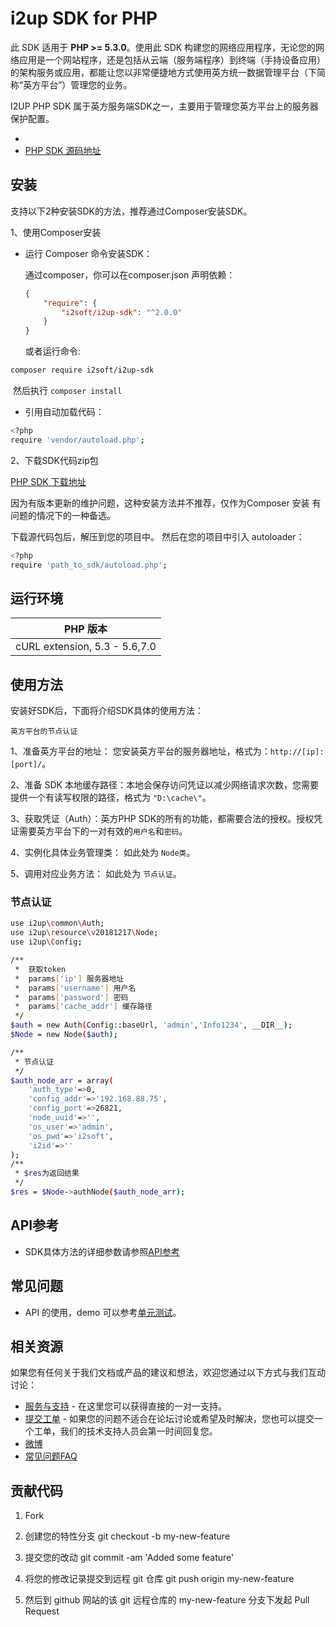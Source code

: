 # i2up SDK for PHP

此 SDK 适用于 **PHP >= 5.3.0**。使用此 SDK 构建您的网络应用程序，无论您的网络应用是一个网站程序，还是包括从云端（服务端程序）到终端（手持设备应用）的架构服务或应用，都能让您以非常便捷地方式使用英方统一数据管理平台（下简称“英方平台”）管理您的业务。

I2UP PHP SDK 属于英方服务端SDK之一，主要用于管理您英方平台上的服务器保护配置。

* 
* [PHP SDK 源码地址](https://github.com/info2soft/i2up-php-sdk)

## 安装
支持以下2种安装SDK的方法，推荐通过Composer安装SDK。

1、使用Composer安装

  * 运行 Composer 命令安装SDK：

    通过composer，你可以在composer.json 声明依赖：

    ```json
    {
        "require": {
            "i2soft/i2up-sdk": "^2.0.0"
        }
    }
    ```

    或者运行命令:

```bash
composer require i2soft/i2up-sdk
```

​	然后执行 `composer install`

  * 引用自动加载代码：


```bash
<?php
require 'vendor/autoload.php';
```
2、下载SDK代码zip包

[PHP SDK 下载地址](https://github.com/info2soft/i2up-php-sdk/releases)

因为有版本更新的维护问题，这种安装方法并不推荐，仅作为Composer 安装 
有问题的情况下的一种备选。

下载源代码包后，解压到您的项目中。 然后在您的项目中引入 autoloader：

```bash
<?php
require 'path_to_sdk/autoload.php';
```

## 运行环境
| PHP 版本 |
|:---------------------------:|
|cURL extension, 5.3 - 5.6,7.0 |

## 使用方法
安装好SDK后，下面将介绍SDK具体的使用方法：

` 英方平台的节点认证 `

1、准备英方平台的地址： 您安装英方平台的服务器地址，格式为：` http://[ip]:[port]/ `。

2、准备 SDK 本地缓存路径：本地会保存访问凭证以减少网络请求次数，您需要提供一个有读写权限的路径，格式为 ` "D:\cache\" `。

3、获取凭证（Auth）：英方PHP SDK的所有的功能，都需要合法的授权。授权凭证需要英方平台下的一对有效的` 用户名 `和` 密码 `。

4、实例化具体业务管理类： 如此处为 ` Node类 `。

5、调用对应业务方法： 如此处为 ` 节点认证 `。 

### 节点认证
```bash
use i2up\common\Auth;
use i2up\resource\v20181217\Node;
use i2up\Config;

/**
 *  获取token
 *  params['ip'] 服务器地址
 *  params['username'] 用户名
 *  params['password'] 密码
 *  params['cache_addr'] 缓存路径
 */
$auth = new Auth(Config::baseUrl, 'admin','Info1234', __DIR__);
$Node = new Node($auth);

/**
 * 节点认证
 */
$auth_node_arr = array(
    'auth_type'=>0,
    'config_addr'=>'192.168.88.75',
    'config_port'=>26821,
    'node_uuid'=>'',
    'os_user'=>'admin',
    'os_pwd'=>'i2soft',
    'i2id'=>''
);
/**
 * $res为返回结果
 */
$res = $Node->authNode($auth_node_arr);
```

## API参考

* SDK具体方法的详细参数请参照[API参考](https://i2up-api-doc.info2soft.com/apiref/)

## 常见问题
* API 的使用，demo 可以参考[单元测试](https://code.info2soft.com/web/sdk/php-sdk/tree/develop/tests/i2up/Tests)。

## 相关资源

如果您有任何关于我们文档或产品的建议和想法，欢迎您通过以下方式与我们互动讨论：

- [服务与支持](https://www.info2soft.com/support) \- 在这里您可以获得直接的一对一支持。
- [提交工单](http://support.info2soft.com/welcome/) \- 如果您的问题不适合在论坛讨论或希望及时解决，您也可以提交一个工单，我们的技术支持人员会第一时间回复您。
- [微博](https://weibo.com/info2soft)
- [常见问题FAQ](http://support.info2soft.com/service/public.pl)

## 贡献代码

1. Fork

2. 创建您的特性分支 git checkout -b my-new-feature

3. 提交您的改动 git commit -am 'Added some feature'

4. 将您的修改记录提交到远程 git 仓库 git push origin my-new-feature

5. 然后到 github 网站的该 git 远程仓库的 my-new-feature 分支下发起 Pull Request


